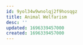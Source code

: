 ```yaml
---
id: 9yol34w9wnolqj2f9hosqgz
title: Animal Welfarism
desc: ''
updated: 1696339457000
created: 1696339457000
---
```

